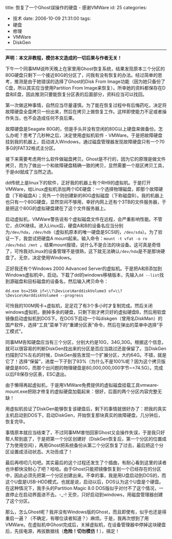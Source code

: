 title: 恢复了一个Ghost误操作的硬盘 - 感谢VMWare
id: 25
categories:
  - 技术
date: 2006-10-09 21:31:00
tags:
  - 硬盘
  - 修理
  - VMWare
  - DiskGen
---

**声明：本文非教程，模仿本文造成的一切后果与作者无关！**

下午一个同事MM说昨天晚上在家里用Ghost恢复系统，结果发现原本三个分区的80G硬盘只剩下一个接近80G的分区了，问我有没有恢复的办法。经过简单的思考，推测是由于她错误的选择了Ghost的Disk From Image功能（因为她只备份了C盘，所以其实应当使用Partition From Image来恢复）。所幸她的资料都保存在D盘和E盘，因此推测只要能恢复分区表的后面部分，资料应当可以找回。

第一次做这种事情，自然应当尽量谨慎。为了能在恢复过程中有后悔药吃，决定将故障硬盘全盘拷贝一份出来，然后在拷贝上做恢复工作。这样即使能力不足或者操作失当，也不会造成任何不良后果。

故障硬盘是Seagate 80G的，但是手头并没有空闲的80G以上硬盘来做备份。怎么办呢？思考了几秒种之后，决定使用虚拟机软件 - VMWare。于是把故障硬盘挂到我的机器上，启动进入Windows，通过磁盘管理器发现故障硬盘只有一个70多G的FAT32格式主分区。

接下来需要考虑用什么软件做磁盘拷贝。Ghost是不行的，因为它的原理是做文件拷贝，而为了做出一个和故障硬盘精确一致的拷贝，显然需要一个扇区拷贝工具，于是dd就成了当然之选。

dd传统上是linux下的软件，正好我的机器上有个RH9的虚拟机。于是打开VMWare，给Linux虚拟机添加两个IDE硬盘：一个选择物理磁盘，即那个故障硬盘（下称磁盘A）；另外一个则创建新的80G虚拟磁盘（下称磁盘B）。我的机器上也只有一个80G硬盘，显然空间不够用，幸好内网上还有个3TB的文件服务器，于是把这个80G的虚拟硬盘建在了这个文件服务器上。

启动虚拟机，VMWare警告说有个虚拟磁盘文件在远程，会严重影响性能。不管它，点OK继续。进入Linux后，硬盘A和B的设备名应当分别为`/dev/hda`，`/dev/hdb`（虚拟机原本的唯一硬盘是SCSI的，`/dev/sda`）。为了验证一下，我尝试把硬盘A mount起来。输入命令：`mount -t vfat -o ro /dev/hda1 /mnt `，结果mount报错，说什么不是合法的块设备。这可真是奇怪了，可怜我对Linux的设备管理不是很熟，这下就无法确认`/dev/hda`是不是那块硬盘了。无奈，决定使用Windows。

正好我还有个Windows 2000 Advanced Server的虚拟机。于是把A和B添加到Windows虚拟机中，启动。下载了dd的windows移植版本，先输入`dd --list`找到源磁盘和目标磁盘的设备名，然后输入拷贝命令：

```
dd.exe bs=256k if=\\?\Device\HarddiskVolume3 of=\\?\Device\HarddiskVolume4 --progress
```

可怜我的100M网卡+虚拟机，足足花了有3个多小时才复制完成。然后关闭windows虚拟机，删掉多余的硬盘，只剩下刚才拷贝好的虚拟硬盘B，然后用软盘镜像启动虚拟机到DOS下。在DOS下启动一个叫diskgen（曾用名DiskMan）的国产软件，选择“工具”菜单下的“重建分区表”命令，然后在弹出的菜单中选择“手工模式”。

同事MM告知硬盘应当有三个分区，分别大约是10G，34G,30G。根据这个信息，就可以很容易的判断DiskGen找出来的分区是否应当跳过还是保留了。当DiskGen扫描到12%左右的时候，DiskGen报告发现一个扩展分区，大约64G。不错，就是它了！选择“保留”，进度一下子到了93%（为什么不是100%呢？因为这个拷贝版硬盘是80G，而那个出问题的物理硬盘是80,000,000,000字节~=74.5G）。完成以后F8保存分区表，ESC退出。

由于懒得再起虚拟机，于是用VMWare免费提供的虚拟磁盘挂载工具vmware-mount.exe把刚才修复的虚拟硬盘加载起来：很好，后面的两个分区内容完整无缺！

用虚拟机验证了DiskGen能够恢复该硬盘后，剩下的事情就很好办了：把我的真实主机启动到DOS下，启动DiskGen，开始恢复那块真实的故障硬盘，几分钟后，恢复完毕。

事情原本就应当结束了，不过同事MM害怕回家Ghost又会操作失误，于是我只好帮人帮到底了，于是把第一个分区创建好（DiskGen恢复后，第一个分区的位置成了为使用空间），再用Ghost把系统备份从第二个分区恢复了过去，最后把这个分区设置成活动状态。大功告成了！

最后再唠叨几句吧。其实最后的这个过程还发生了个插曲，有耐心看到这里的读者也许都快没耐心了吧？哈哈。由于Ghost只能把镜像恢复到一个已经存在的分区中，因此必须先把第一个分区创建出来。不幸的事，我是用U盘启动到DOS的，而这个U盘是USB-HDD模式。也就是说，启动以后，DOS认为这个U盘是个硬盘。在这种情况下，我手头的Partition Magic 8.0 DOS版似乎对付不了这个情况，一直停止在启动界面进不去。-_-! 无奈，只好启动到windows，用磁盘管理器创建了这个分区。

那么，怎么Ghost呢？我并没有Windows版的Ghost，而且即使有，似乎也还是得重启一遍？（不确定，有哪位读者知道？）麻烦。于是，我再次想到了用VMWare。在虚拟机中Ghost完成后，关掉虚拟机，在设备管理器中停掉这块硬盘后，先拔电源，再拔数据线（**危险！切勿模仿！**），搞定！